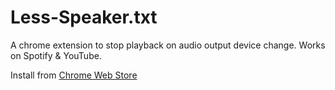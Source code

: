 # Less-Speaker.txt
A chrome extension to stop playback on audio output device change. Works on Spotify & YouTube.

Install from [Chrome Web Store](https://chromewebstore.google.com/detail/less-speakertxt/feeamknomdjglcjjjeolkojcfmaaakbk)
